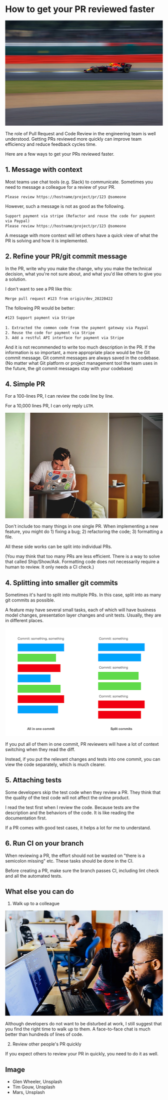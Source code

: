 # How to get your PR reviewed faster

[![fast](../images/20220421/glen-wheeler-gN3oQVVJDYo-unsplash_preview.jpeg)](../images/20220421/glen-wheeler-gN3oQVJDYo-unsplash.jpeg)

The role of Pull Request and Code Review in the engineering team is well understood. Getting PRs reviewed more quickly can improve team efficiency and reduce feedback cycles time.

Here are a few ways to get your PRs reviewed faster.

## 1. Message with context

Most teams use chat tools (e.g. Slack) to communicate. Sometimes you need to message a colleague for a review of your PR.

```
Please review https://hostname/project/pr/123 @someone
```

However, such a message is not as good as the following.

```
Support payment via stripe (Refactor and reuse the code for payment via Paypal)
Please review https://hostname/project/pr/123 @someone
```

A message with more context will let others have a quick view of what the PR is solving and how it is implemented.

## 2. Refine your PR/git commit message

In the PR, write why you make the change, why you make the technical decision, what you're not sure about, and what you'd like others to give you a solution.

I don't want to see a PR like this:

```
Merge pull request #123 from origin/dev_20220422
```

The following PR would be better:

```
#123 Support payment via Stripe

1. Extracted the common code from the payment gateway via Paypal
2. Reuse the code for payment via Stripe
3. Add a restful API interface for payment via Stripe
```

And it is not recommended to write too much description in the PR. If the information is so important, a more appropriate place would be the Git commit message. Git commit messages are always saved in the codebase. (No matter what Git platform or project management tool the team uses in the future, the git commit messages stay with your codebase)

## 4. Simple PR

For a 100-lines PR, I can review the code line by line.

For a 10,000 lines PR, I can only reply `LGTM`.

[![review the code](../images/20220421/tim-gouw-1K9T5YiZ2WU-unsplash_preview.jpeg)](../images/20220421/tim-gouw-1K9T5YiZ2WU-unsplash.jpeg)

Don't include too many things in one single PR. When implementing a new feature, you might do 1) fixing a bug; 2) refactoring the code; 3) formatting a file.

All these side works can be split into individual PRs.

(You may think that too many PRs are less efficient. There is a way to solve that called Ship/Show/Ask. Formatting code does not necessarily require a human to review. It only needs a CI check.)

## 4. Splitting into smaller git commits

Sometimes it's hard to split into multiple PRs. In this case, split into as many git commits as possible.

A feature may have several small tasks, each of which will have business model changes, presentation layer changes and unit tests. Usually, they are in different places.

[![all in one commit vs split commits](../images/20220421/all-in-one-vs-split-commits_preview.png)](../images/20220421/all-in-one-vs-split-commits.png)

If you put all of them in one commit, PR reviewers will have a lot of context switching when they read the diff.

Instead, if you put the relevant changes and tests into one commit, you can view the code separately, which is much clearer.

## 5. Attaching tests

Some developers skip the test code when they review a PR. They think that the quality of the test code will not affect the online product.

I read the test first when I review the code. Because tests are the description and the behaviors of the code. It is like reading the documentation first.

If a PR comes with good test cases, it helps a lot for me to understand.

## 6. Run CI on your branch

When reviewing a PR, the effort should not be wasted on "there is a semicolon missing" etc. These tasks should be done in the CI.

Before creating a PR, make sure the branch passes CI, including lint check and all the automated tests.

## What else you can do

1. Walk up to a colleague

[![review the code](../images/20220421/mars-IgUR1iX0mqM-unsplash_preview.jpeg)](../images/20220421/mars-IgUR1iX0mqM-unsplash.jpeg)

Although developers do not want to be disturbed at work, I still suggest that you find the right time to walk up to them. A face-to-face chat is much better than hundreds of lines of code.

2. Review other people's PR quickly

If you expect others to review your PR in quickly, you need to do it as well.

## Image

* Glen Wheeler, Unsplash
* Tim Gouw, Unsplash
* Mars, Unsplash

